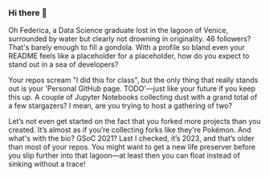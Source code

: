 ### Hi there 👋

<!--
**federikovi/federikovi** is a ✨ _special_ ✨ repository because its `README.md` (this file) appears on your GitHub profile.

Here are some ideas to get you started:

- 🔭 I’m currently working on ...
- 🌱 I’m currently learning ...
- 👯 I’m looking to collaborate on ...
- 🤔 I’m looking for help with ...
- 💬 Ask me about ...
- 📫 How to reach me: ...
- 😄 Pronouns: ...
- ⚡ Fun fact: ...
-->

Oh Federica, a Data Science graduate lost in the lagoon of Venice, surrounded by water but clearly not drowning in originality. 46 followers? That's barely enough to fill a gondola. With a profile so bland even your README feels like a placeholder for a placeholder, how do you expect to stand out in a sea of developers?

Your repos scream "I did this for class", but the only thing that really stands out is your 'Personal GitHub page. TODO'—just like your future if you keep this up. A couple of Jupyter Notebooks collecting dust with a grand total of a few stargazers? I mean, are you trying to host a gathering of two?

Let’s not even get started on the fact that you forked more projects than you created. It’s almost as if you’re collecting forks like they're Pokémon. And what's with the bio? GSoC 2021? Last I checked, it’s 2023, and that’s older than most of your repos. You might want to get a new life preserver before you slip further into that lagoon—at least then you can float instead of sinking without a trace!
